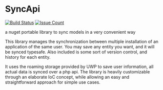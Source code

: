 # SyncApi
[![Build Status](https://travis-ci.org/famoser/SyncApi.svg?branch=master)](https://travis-ci.org/famoser/SyncApi)
[![Issue Count](https://codeclimate.com/github/famoser/SyncApi/badges/issue_count.svg)](https://codeclimate.com/github/famoser/SyncApi)

a nuget portable library to sync models in a very convenient way

This library manages the synchronization between multiple installation of an application of the same user. 
You may save any entity you want, and it will be synced typesafe. Also included is some sort of version control, and history for each entity.

It uses the roaming storage provided by UWP to save user information, all actual data is synced over a php api.
The library is heavily customizable through an elaborate IoC concept, while allowing an easy and straightforward approach for simple use cases.
